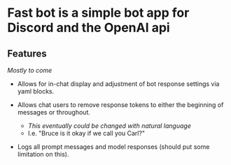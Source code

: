 # Fast bot is a simple bot app for Discord and the OpenAI api
## Features
*Mostly to come*
- Allows for in-chat display and adjustment of bot response settings via yaml blocks.
- Allows chat users to remove response tokens to either the beginning of messages or throughout.
    - *This eventually could be changed with natural language*
    - I.e. "Bruce is it okay if we call you Carl?"

- Logs all prompt messages and model responses (should put some limitation on this).
